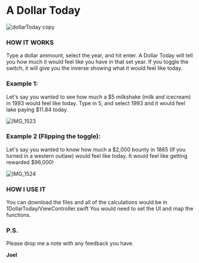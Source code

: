 # A Dollar Today
![dollarToday copy](https://github.com/joel-1080p/a_dollar_today/assets/156847809/3e70bc22-b89a-45a8-9eac-a7ac7f3fcd46)

### HOW IT WORKS

Type a dollar ammount, select the year, and hit enter.
A Dollar Today will tell you how much it would feel like you have in that set year.
If you toggle the switch, it will give you the inverse showing what it would feel like today.

### Example 1:
Let's say you wanted to see how much a $5 milkshake (milk and icecream) in 1993 would feel like today.
Type in 5, and select 1993 and it would feel lake paying $11.84 today.

![IMG_1523](https://github.com/joel-1080p/a_dollar_today/assets/156847809/57579640-ce74-4638-b6f2-2c603f2f4303)


### Example 2 (Flipping the toggle):
Let's say you wanted to know how much a $2,000 bounty in 1865 (If you turned in a western outlaw) would feel like today.
It would feel like getting rewarded $96,000!

![IMG_1524](https://github.com/joel-1080p/a_dollar_today/assets/156847809/52b22586-2683-4402-a7b9-acdc1b3c1114)


### HOW I USE IT
You can download the files and all of the calculations would be in 1DollarToday/ViewController.swift
You would need to set the UI and map the functions.

### P.S.

Please drop me a note with any feedback you have.

**Joel**
